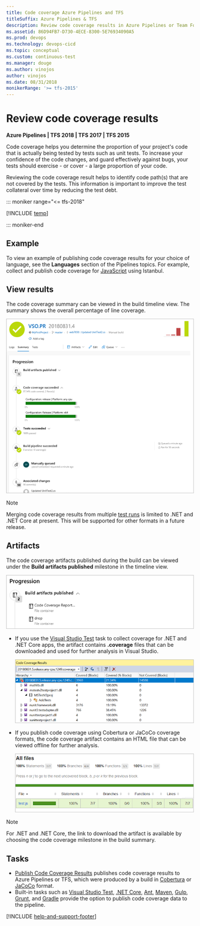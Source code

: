 ```yaml
---
title: Code coverage Azure Pipelines and TFS 
titleSuffix: Azure Pipelines & TFS
description: Review code coverage results in Azure Pipelines or Team Foundation Server (TFS)
ms.assetid: 86D94FB7-D730-4ECE-8300-5E76934090A5
ms.prod: devops
ms.technology: devops-cicd
ms.topic: conceptual
ms.custom: continuous-test
ms.manager: douge
ms.author: vinojos
author: vinojos
ms.date: 08/31/2018
monikerRange: '>= tfs-2015'
---
```


# Review code coverage results

**Azure Pipelines | TFS 2018 | TFS 2017 | TFS 2015**

<a name="prerequisites"></a>  

Code coverage helps you determine the proportion of your project's code that is
actually being tested by tests such as unit tests. To increase your confidence
of the code changes, and guard effectively against bugs, your tests should
exercise - or cover - a large proportion of your code. 

Reviewing the code coverage result helps to identify code path(s) that are not
covered by the tests. This information is important to improve the test collateral
over time by reducing the test debt.

::: moniker range="<= tfs-2018"

[!INCLUDE [temp](../_shared/concept-rename-note.md)]

::: moniker-end

## Example

To view an example of publishing code coverage results for your choice of language,
see the **Languages** section of the Pipelines topics. For example, collect and publish
code coverage for [JavaScript](../languages/javascript.md) using Istanbul.

## View results 

The code coverage summary can be viewed in the build timeline view.
The summary shows the overall percentage of line coverage. 

![View code coverage results](_img/review-code-coverage-results/view-code-coverage-summary.png)

> [!NOTE]
> Merging code coverage results from multiple [test runs](test-glossary.md) is
> limited to .NET and .NET Core at present. This will be supported for other formats in a future release.

## Artifacts

The code coverage artifacts published during the build can be viewed under the
**Build artifacts published** milestone in the timeline view.

![View code coverage artifact](_img/review-code-coverage-results/view-code-coverage-artifact.png)

* If you use the [Visual Studio Test](../tasks/test/vstest.md) task to collect coverage for .NET and .NET Core apps, the artifact contains
  **.coverage** files that can be downloaded and used for further analysis in Visual Studio.

  ![View .coverage reports](_img/review-code-coverage-results/view-dot-coverage-report.png)

* If you publish code coverage using Cobertura or JaCoCo coverage formats, the code coverage artifact contains
  an HTML file that can be viewed offline for further analysis.

  ![View html reports](_img/review-code-coverage-results/view-html-report.png)

> [!NOTE]
> For .NET and .NET Core, the link to download the artifact is available by choosing the code coverage milestone in the build summary.

## Tasks

* [Publish Code Coverage Results](../tasks/test/publish-code-coverage-results.md) publishes code coverage results to Azure Pipelines or TFS,
  which were produced by a build in [Cobertura](http://cobertura.github.io/cobertura/) or [JaCoCo](http://www.eclemma.org/jacoco/) format. 
* Built-in tasks such as [Visual Studio Test](../tasks/test/vstest.md),
  [.NET Core](../tasks/build/dotnet-core.md), [Ant](../tasks/build/ant.md), [Maven](../tasks/build/maven.md),
  [Gulp](../tasks/build/gulp.md), [Grunt](../tasks/build/grunt.md), and [Gradle](../tasks/build/gradle.md)
  provide the option to publish code coverage data to the pipeline.

[!INCLUDE [help-and-support-footer](_shared/help-and-support-footer.md)] 
